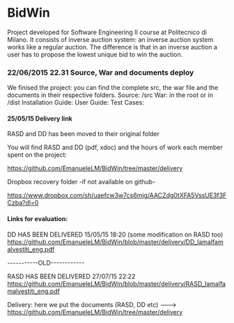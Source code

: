# BidWin
Project developed for Software Engineering II course at Politecnico di Milano.
It consists of inverse auction system: an inverse auction system works like a
regular auction. The difference is that in an inverse auction a user has to propose
the lowest unique bid to win the auction.

### 22/06/2015 22.31 Source, War and documents deploy ###

We finised the project: you can find the complete src, the war file
and the documents in their respective folders.
Source: /src
War: in the root or in /dist
Installation Guide:
User Guide:
Test Cases:

#### 25/05/15 Delivery link  ####

RASD and DD has been moved to their original folder

You will find RASD and DD (pdf, xdoc) and the hours of work each member spent on the project:

https://github.com/EmanueleLM/BidWin/tree/master/delivery

Dropbox recovery folder -if not available on github-

https://www.dropbox.com/sh/uaefcw3w7cs6mjg/AACZdg0tXFA5VssUE3f3FCzba?dl=0

#### Links for evaluation: ####
DD HAS BEEN DELIVERED 15/05/15 18:20 (some modification on RASD too)
https://github.com/EmanueleLM/BidWin/blob/master/delivery/DD_lamalfamalvestiti_eng.pdf

 -----------OLD------------
 
RASD HAS BEEN DELIVERED 27/07/15 22:22
https://github.com/EmanueleLM/BidWin/blob/master/delivery/RASD_lamalfamalvestiti_eng.pdf


Delivery: here we put the documents (RASD, DD etc) --->  https://github.com/EmanueleLM/BidWin/tree/master/delivery
